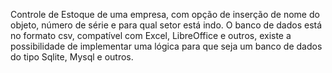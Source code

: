Controle de Estoque de uma empresa, com opção de inserção de nome do objeto, número de série e para qual setor está indo.
O banco de dados está no formato csv, compatível com Excel, LibreOffice e outros, existe a possibilidade de implementar uma lógica para que seja um banco de dados do tipo Sqlite, Mysql e outros.
